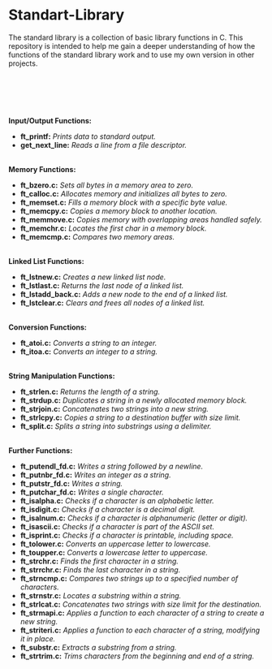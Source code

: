# Standart-Library
The standard library is a collection of basic library functions in C.
This repository is intended to help me gain a deeper understanding of how the functions of the standard library work and to use my own version in other projects.

<br/><br/>
<br/><br/>

**Input/Output Functions:**
- **ft_printf:** _Prints data to standard output._
- **get_next_line:** _Reads a line from a file descriptor._
<br/><br/>

**Memory Functions:**
- **ft_bzero.c:** _Sets all bytes in a memory area to zero._
- **ft_calloc.c:** _Allocates memory and initializes all bytes to zero._
- **ft_memset.c:** _Fills a memory block with a specific byte value._
- **ft_memcpy.c:** _Copies a memory block to another location._
- **ft_memmove.c:** _Copies memory with overlapping areas handled safely._
- **ft_memchr.c:** _Locates the first char in a memory block._
- **ft_memcmp.c:** _Compares two memory areas._
<br/><br/>

**Linked List Functions:**
- **ft_lstnew.c:** _Creates a new linked list node._
- **ft_lstlast.c:** _Returns the last node of a linked list._
- **ft_lstadd_back.c:** _Adds a new node to the end of a linked list._
- **ft_lstclear.c:** _Clears and frees all nodes of a linked list._
<br/><br/>

**Conversion Functions:**
- **ft_atoi.c:**        _Converts a string to an integer._
- **ft_itoa.c:**        _Converts an integer to a string._
<br/><br/>

**String Manipulation Functions:**
- **ft_strlen.c:**      _Returns the length of a string._
- **ft_strdup.c:**      _Duplicates a string in a newly allocated memory block._
- **ft_strjoin.c:**     _Concatenates two strings into a new string._
- **ft_strlcpy.c:**     _Copies a string to a destination buffer with size limit._
- **ft_split.c:**       _Splits a string into substrings using a delimiter._
<br/><br/>

**Further Functions:**
- **ft_putendl_fd.c:**  _Writes a string followed by a newline._
- **ft_putnbr_fd.c:**   _Writes an integer as a string._
- **ft_putstr_fd.c:**   _Writes a string._
- **ft_putchar_fd.c:**  _Writes a single character._
- **ft_isalpha.c:**     _Checks if a character is an alphabetic letter._
- **ft_isdigit.c:**     _Checks if a character is a decimal digit._
- **ft_isalnum.c:**     _Checks if a character is alphanumeric (letter or digit)._
- **ft_isascii.c:**     _Checks if a character is part of the ASCII set._
- **ft_isprint.c:**     _Checks if a character is printable, including space._
- **ft_tolower.c:**     _Converts an uppercase letter to lowercase._
- **ft_toupper.c:**     _Converts a lowercase letter to uppercase._
- **ft_strchr.c:**      _Finds the first character in a string._
- **ft_strrchr.c:**     _Finds the last character in a string._
- **ft_strncmp.c:**     _Compares two strings up to a specified number of characters._
- **ft_strnstr.c:**     _Locates a substring within a string._
- **ft_strlcat.c:**     _Concatenates two strings with size limit for the destination._
- **ft_strmapi.c:**     _Applies a function to each character of a string to create a new string._
- **ft_striteri.c:**    _Applies a function to each character of a string, modifying it in place._
- **ft_substr.c:**      _Extracts a substring from a string._
- **ft_strtrim.c:**     _Trims characters from the beginning and end of a string._
      
